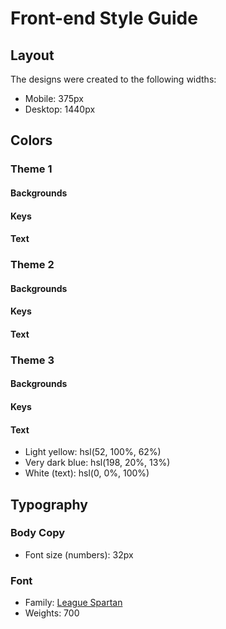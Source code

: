 # Front-end Style Guide

## Layout

The designs were created to the following widths:

- Mobile: 375px
- Desktop: 1440px

## Colors

### Theme 1

#### Backgrounds

#### Keys

#### Text





### Theme 2

#### Backgrounds

#### Keys

#### Text






### Theme 3

#### Backgrounds

#### Keys

#### Text

- Light yellow: hsl(52, 100%, 62%)
- Very dark blue: hsl(198, 20%, 13%)
- White (text): hsl(0, 0%, 100%)

## Typography

### Body Copy

- Font size (numbers): 32px

### Font

- Family: [League Spartan](https://fonts.google.com/specimen/League+Spartan)
- Weights: 700
